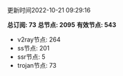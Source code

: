 更新时间2022-10-21 09:29:16

**总订阅: 73**
**总节点: 2095**
**有效节点: 543**
- v2ray节点: 264
- ss节点: 201
- ssr节点: 5
- trojan节点: 73
